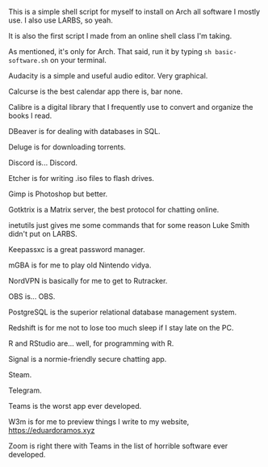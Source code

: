 This is a simple shell script for myself to install on Arch all software I mostly use. I also use LARBS, so yeah.

It is also the first script I made from an online shell class I'm taking.

As mentioned, it's only for Arch. That said, run it by typing <code>sh basic-software.sh</code> on your terminal.

Audacity is a simple and useful audio editor. Very graphical.

Calcurse is the best calendar app there is, bar none.

Calibre is a digital library that I frequently use to convert and organize the books I read.

DBeaver is for dealing with databases in SQL.

Deluge is for downloading torrents.

Discord is... Discord.

Etcher is for writing .iso files to flash drives.

Gimp is Photoshop but better.

Gotktrix is a Matrix server, the best protocol for chatting online.

inetutils just gives me some commands that for some reason Luke Smith didn't put on LARBS.

Keepassxc is a great password manager.

mGBA is for me to play old Nintendo vidya.

NordVPN is basically for me to get to Rutracker.

OBS is... OBS.

PostgreSQL is the superior relational database management system.

Redshift is for me not to lose too much sleep if I stay late on the PC.

R and RStudio are... well, for programming with R.

Signal is a normie-friendly secure chatting app.

Steam.

Telegram.

Teams is the worst app ever developed.

W3m is for me to preview things I write to my website, https://eduardoramos.xyz

Zoom is right there with Teams in the list of horrible software ever developed.

